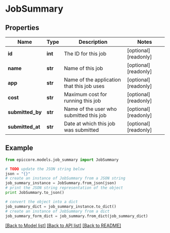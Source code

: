 # JobSummary


## Properties

Name | Type | Description | Notes
------------ | ------------- | ------------- | -------------
**id** | **int** | The ID for this job | [optional] [readonly] 
**name** | **str** | Name of this job | [optional] [readonly] 
**app** | **str** | Name of the application that this job uses | [optional] [readonly] 
**cost** | **str** | Maximum cost for running this job | [optional] [readonly] 
**submitted_by** | **str** | Name of the user who submitted this job | [optional] [readonly] 
**submitted_at** | **str** | Date at which this job was submitted | [optional] [readonly] 

## Example

```python
from epiccore.models.job_summary import JobSummary

# TODO update the JSON string below
json = "{}"
# create an instance of JobSummary from a JSON string
job_summary_instance = JobSummary.from_json(json)
# print the JSON string representation of the object
print JobSummary.to_json()

# convert the object into a dict
job_summary_dict = job_summary_instance.to_dict()
# create an instance of JobSummary from a dict
job_summary_form_dict = job_summary.from_dict(job_summary_dict)
```
[[Back to Model list]](../README.md#documentation-for-models) [[Back to API list]](../README.md#documentation-for-api-endpoints) [[Back to README]](../README.md)



